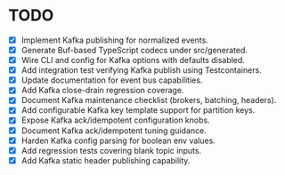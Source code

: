 # TODO

- [x] Implement Kafka publishing for normalized events.
- [x] Generate Buf-based TypeScript codecs under src/generated.
- [x] Wire CLI and config for Kafka options with defaults disabled.
- [x] Add integration test verifying Kafka publish using Testcontainers.
- [x] Update documentation for event bus capabilities.
- [x] Add Kafka close-drain regression coverage.
- [x] Document Kafka maintenance checklist (brokers, batching, headers).
- [x] Add configurable Kafka key template support for partition keys.
- [x] Expose Kafka ack/idempotent configuration knobs.
- [x] Document Kafka ack/idempotent tuning guidance.
- [x] Harden Kafka config parsing for boolean env values.
- [x] Add regression tests covering blank topic inputs.
- [x] Add Kafka static header publishing capability.
